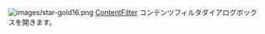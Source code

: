 ![images/star-gold16.png](images/star-gold16.png) [ContentFilter](contentfilter.html) 
コンテンツフィルタダイアログボックスを開きます。

